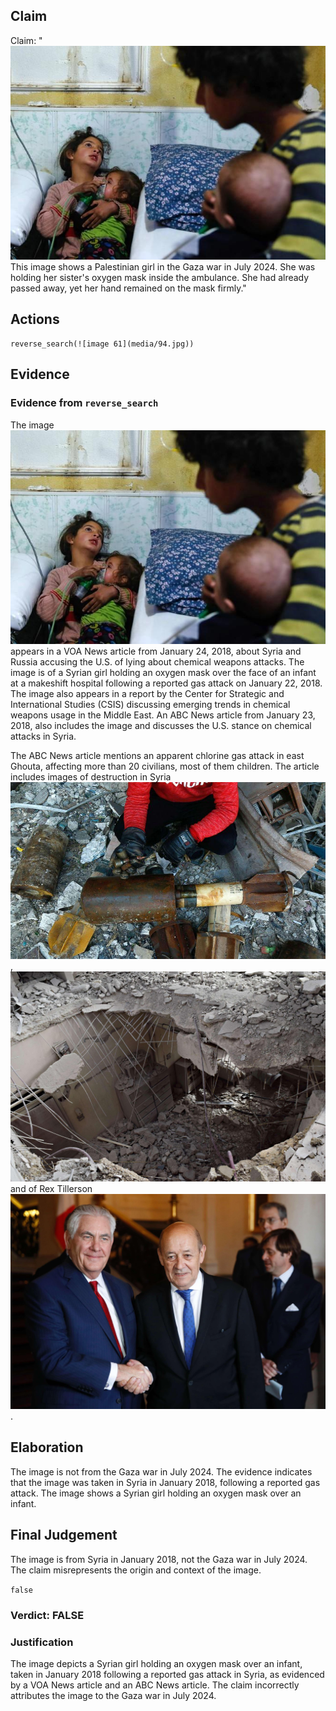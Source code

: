 ## Claim
Claim: "![image 61](media/94.jpg) This image shows a Palestinian girl in the Gaza war in July 2024. She was holding her sister's oxygen mask inside the ambulance. She had already passed away, yet her hand remained on the mask firmly."

## Actions
```
reverse_search(![image 61](media/94.jpg))
```

## Evidence
### Evidence from `reverse_search`
The image ![image 61](media/94.jpg) appears in a VOA News article from January 24, 2018, about Syria and Russia accusing the U.S. of lying about chemical weapons attacks. The image is of a Syrian girl holding an oxygen mask over the face of an infant at a makeshift hospital following a reported gas attack on January 22, 2018. The image also appears in a report by the Center for Strategic and International Studies (CSIS) discussing emerging trends in chemical weapons usage in the Middle East. An ABC News article from January 23, 2018, also includes the image and discusses the U.S. stance on chemical attacks in Syria.

The ABC News article mentions an apparent chlorine gas attack in east Ghouta, affecting more than 20 civilians, most of them children. The article includes images of destruction in Syria ![image 5766](media/2025-08-23_01-50-1755913859-924358.jpg), ![image 5772](media/2025-08-23_01-51-1755913862-330291.jpg) and of Rex Tillerson ![image 5768](media/2025-08-23_01-51-1755913860-738313.jpg).


## Elaboration
The image is not from the Gaza war in July 2024. The evidence indicates that the image was taken in Syria in January 2018, following a reported gas attack. The image shows a Syrian girl holding an oxygen mask over an infant.


## Final Judgement
The image is from Syria in January 2018, not the Gaza war in July 2024. The claim misrepresents the origin and context of the image.

`false`

### Verdict: FALSE

### Justification
The image depicts a Syrian girl holding an oxygen mask over an infant, taken in January 2018 following a reported gas attack in Syria, as evidenced by a VOA News article and an ABC News article. The claim incorrectly attributes the image to the Gaza war in July 2024.
